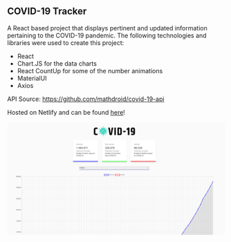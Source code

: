 ## COVID-19 Tracker

A React based project that displays pertinent and updated information pertaining to the COVID-19 pandemic. The following technologies and libraries were used to create this project:

- React
- Chart.JS for the data charts
- React CountUp for some of the number animations
- MaterialUI
- Axios

API Source: https://github.com/mathdroid/covid-19-api

Hosted on Netlify and can be found <a href="https://xenodochial-bassi-d0c654.netlify.com/" target="_blank">here</a>!

![](img/covid-snippet.PNG)
